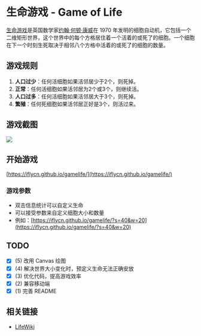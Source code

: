 # 生命游戏 - Game of Life
[生命游戏](https://baike.baidu.com/item/%E7%94%9F%E5%91%BD%E6%B8%B8%E6%88%8F)是英国数学家[约翰·何顿·康威](https://baike.baidu.com/item/%E7%BA%A6%E7%BF%B0%C2%B7%E4%BD%95%E9%A1%BF%C2%B7%E5%BA%B7%E5%A8%81)在 1970 年发明的细胞自动机，它包括一个二维矩形世界，这个世界中的每个方格居住着一个活着的或死了的细胞。一个细胞在下一个时刻生死取决于相邻八个方格中活着的或死了的细胞的数量。

## 游戏规则
1. **人口过少**：任何活细胞如果活邻居少于2个，则死掉。
2. **正常**：任何活细胞如果活邻居为2个或3个，则继续活。
3. **人口过多**：任何活细胞如果活邻居大于3个，则死掉。
4. **繁殖**：任何死细胞如果活邻居正好是3个，则活过来。

## 游戏截图
![](https://github.com/iflycn/gamelife/blob/master/ScreenGif.gif)

## 开始游戏
[https://iflycn.github.io/gamelife/](https://iflycn.github.io/gamelife/)
### 游戏参数
- 双击信息统计可以自定义生命
- 可以接受参数来自定义细胞大小和数量
- 例如：[https://iflycn.github.io/gamelife/?s=40&w=20](https://iflycn.github.io/gamelife/?s=40&w=20)

## TODO
- [x] (5) 改用 Canvas 绘图
- [x] (4) 解决世界大小变化时，预定义生命无法正确安放
- [x] (3) 优化代码，提高游戏效率
- [x] (2) 兼容移动端
- [x] (1) 完善 README

## 相关链接
- [LifeWiki](http://www.conwaylife.com/wiki/Main_Page)